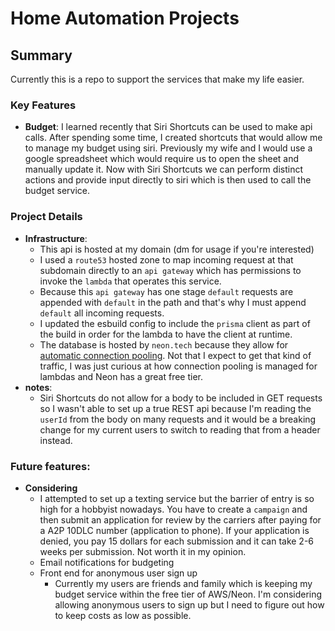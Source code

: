 # Home Automation Projects

## Summary

Currently this is a repo to support the services that make my life easier.

### Key Features
- **Budget**: I learned recently that Siri Shortcuts can be used to make api calls. After spending some time, I created shortcuts that would allow me
to manage my budget using siri. Previously my wife and I would use a google spreadsheet which would require us to open the sheet and manually update it.
Now with Siri Shortcuts we can perform distinct actions and provide input directly to siri which is then used to call the budget service.

### Project Details
- **Infrastructure**: 
    - This api is hosted at my domain (dm for usage if you're interested)
    - I used a `route53` hosted zone to map incoming request at that subdomain directly to an `api gateway` which has permissions to invoke the `lambda` that operates
    this service. 
    - Because this `api gateway` has one stage `default` requests are appended with `default` in the path and that's why I must append `default` all incoming requests.
    - I updated the esbuild config to include the `prisma` client as part of the build in order for the lambda to have the client at runtime.
    - The database is hosted by `neon.tech` because they allow for [automatic connection pooling](https://neon.tech/blog/survive-thousands-connections). Not that I expect to get that kind of traffic, I was just curious at how connection pooling is managed for lambdas and Neon has a great free tier.
- **notes**:
    - Siri Shortcuts do not allow for a body to be included in GET requests so I wasn't able to set up a true REST api because I'm reading the `userId` from the body
    on many requests and it would be a breaking change for my current users to switch to reading that from a header instead.

### Future features:
- **Considering**
    - I attempted to set up a texting service but the barrier of entry is so high for a hobbyist nowadays. You have to create a `campaign` and then submit an application for review by the carriers after paying for a A2P 10DLC number (application to phone). If your application is denied, you pay 15 dollars for each submission and it can take 2-6 weeks per submission. Not worth it in my opinion. 
    - Email notifications for budgeting
    - Front end for anonymous user sign up
        - Currently my users are friends and family which is keeping my budget service within the free tier of AWS/Neon. I'm considering allowing anonymous users to sign up but I need to figure out how to keep costs as low as possible. 